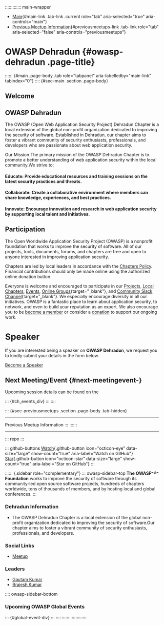::::::::::::: main-wrapper
- [Main](#div-main){#main-link .tab-link .current role="tab"
  aria-selected="true" aria-controls="main"}
- [Previous Meetup
  Information](#div-previousmeetups){#previousmeetups-link .tab-link
  role="tab" aria-selected="false" aria-controls="previousmeetups"}

# OWASP Dehradun {#owasp-dehradun .page-title}

:::::: {#main .page-body .tab role="tabpanel" aria-labelledby="main-link" tabindex="0"}
:::: {#sec-main .section .page-body}
## Welcome

## OWASP Dehradun

The OWASP (Open Web Application Security Project) Dehradun Chapter is a
local extension of the global non-profit organization dedicated to
improving the security of software. Established in Dehradun, our chapter
aims to foster a vibrant community of security enthusiasts,
professionals, and developers who are passionate about web application
security.

Our Mission The primary mission of the OWASP Dehradun Chapter is to
promote a better understanding of web application security within the
local community.We strive to:

#### Educate: Provide educational resources and training sessions on the latest security practices and threats.

#### Collaborate: Create a collaborative environment where members can share knowledge, experiences, and best practices.

#### Innovate: Encourage innovation and research in web application security by supporting local talent and initiatives.

## Participation

The Open Worldwide Application Security Project (OWASP) is a nonprofit
foundation that works to improve the security of software. All of our
projects, tools, documents, forums, and chapters are free and open to
anyone interested in improving application security.

Chapters are led by local leaders in accordance with the [Chapters
Policy](../www-policy/operational/chapters-2.html). Financial
contributions should only be made online using the authorized online
donation button.

Everyone is welcome and encouraged to participate in our
[Projects](../projects/index.html), [Local
Chapters](../chapters/index.html), [Events](../events/index.html),
[Online
Groups](https://groups.google.com/a/owasp.com/){target="_blank"}, and
[Community Slack Channel](https://owasp.slack.com/){target="_blank"}. We
especially encourage diversity in all our initiatives. OWASP is a
fantastic place to learn about application security, to network, and
even to build your reputation as an expert. We also encourage you to be
[become a member](../membership/index.html) or consider a
[donation](../donate/index.html) to support our ongoing work.

# **Speaker**

If you are interested being a speaker on **OWASP Dehradun**, we request
you to kindly submit your details in the form below.

[Become a Speaker](https://forms.gle/7wLGo5WrxftLuYvs5)

## Next Meeting/Event {#next-meetingevent-}

Upcoming session details can be found on the

::: {#ch_events_div}
:::
::::

::: {#sec-previousmeetups .section .page-body .tab-hidden}

------------------------------------------------------------------------

Previous Meetup Information
:::
::::::

------------------------------------------------------------------------

::: repo
:::

::: github-buttons
[Watch](https://github.com/owasp/www-chapter-dehradun/subscription){.github-button
icon="octicon-eye" data-size="large" show-count="true"
aria-label="Watch on GitHub"}
[Star](https://github.com/owasp/www-chapter-dehradun){.github-button
icon="octicon-star" data-size="large" show-count="true"
aria-label="Star on GitHub"}
:::

:::::: {.sidebar role="complementary"}
::: owasp-sidebar-top
**The OWASP^®^ Foundation** works to improve the security of software
through its community-led open source software projects, hundreds of
chapters worldwide, tens of thousands of members, and by hosting local
and global conferences.
:::

### Dehradun Information

- The OWASP Dehradun Chapter is a local extension of the global
  non-profit organization dedicated to improving the security of
  software.Our chapter aims to foster a vibrant community of security
  enthusiasts, professionals, and developers.

### Social Links

- [Meetup](#)

### Leaders

- [Gautam
  Kumar](../cdn-cgi/l/email-protection.html#b3d4d2c6c7d2de9dd8c6ded2c1f3dcc4d2c0c39ddcc1d4)
- [Brajesh
  Kumar](../cdn-cgi/l/email-protection.html#9bf9e9faf1fee8f3b5f0eef6fae9dbf4ecfae8ebb5f4e9fc)

:::: owasp-sidebar-bottom
### Upcoming OWASP Global Events

::: {#global-event-div}
:::
::::
::::::
:::::::::::::
